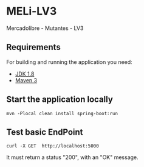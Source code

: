 # MELi-LV3
Mercadolibre - Mutantes - LV3

## Requirements

For building and running the application you need:

- [JDK 1.8](http://www.oracle.com/technetwork/java/javase/downloads/jdk8-downloads-2133151.html)
- [Maven 3](https://maven.apache.org)

## Start the application locally

```shell
mvn -Plocal clean install spring-boot:run
```

## Test basic EndPoint

```shell
curl -X GET  http://localhost:5000
```
It must return a status "200", with an "OK" message.